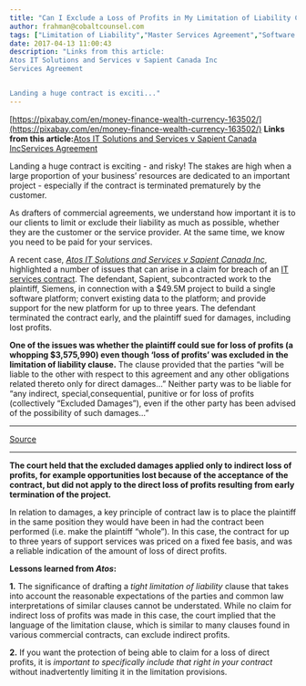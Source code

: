 ```yaml
---
title: "Can I Exclude a Loss of Profits in My Limitation of Liability Clause?"
author: frahman@cobaltcounsel.com
tags: ["Limitation of Liability","Master Services Agreement","Software Development","frahman"]
date: 2017-04-13 11:00:43
description: "Links from this article:
Atos IT Solutions and Services v Sapient Canada Inc
Services Agreement


Landing a huge contract is exciti..."
---
```


[https://pixabay.com/en/money-finance-wealth-currency-163502/](https://pixabay.com/en/money-finance-wealth-currency-163502/)
**Links from this article:**[Atos IT Solutions and Services v Sapient Canada Inc](http://www.canlii.org/en/on/onsc/doc/2016/2016onsc6852/2016onsc6852.html)[Services Agreement](http://clausehound.com/legal-contract/16205#!/document=)

Landing a huge contract is exciting - and risky! The stakes are high when a large proportion of your business’ resources are dedicated to an important project - especially if the contract is terminated prematurely by the customer.

As drafters of commercial agreements, we understand how important it is to our clients to limit or exclude their liability as much as possible, whether they are the customer or the service provider. At the same time, we know you need to be paid for your services.

 

 

A recent case, *[Atos IT Solutions and Services v Sapient Canada Inc](http://www.canlii.org/en/on/onsc/doc/2016/2016onsc6852/2016onsc6852.html)*, highlighted a number of issues that can arise in a claim for breach of an [IT services contract](http://clausehound.com/legal-contract/16205#!/document=). The defendant, Sapient, subcontracted work to the plaintiff, Siemens, in connection with a $49.5M project to build a single software platform; convert existing data to the platform; and provide support for the new platform for up to three years. The defendant terminated the contract early, and the plaintiff sued for damages, including lost profits.

**One of the issues was whether the plaintiff could sue for loss of profits (a whopping $3,575,990) even though ‘loss of profits’ was excluded in the limitation of liability clause.** The clause provided that the parties “will be liable to the other with respect to this agreement and any other obligations related thereto only for direct damages…” Neither party was to be liable for “any indirect, special,consequential, punitive or for loss of profits (collectively “Excluded Damages”), even if the other party has been advised of the possibility of such damages…”
** **
[Source](https://pixabay.com/en/dispute-pair-man-woman-discussion-1959751/)
** **
**The court held that the excluded damages applied only to indirect loss of profits, for example opportunities lost because of the acceptance of the contract, but did not apply to the direct loss of profits resulting from early termination of the project.**

In relation to damages, a key principle of contract law is to place the plaintiff in the same position they would have been in had the contract been performed (i.e. make the plaintiff “whole”). In this case, the contract for up to three years of support services was priced on a fixed fee basis, and was a reliable indication of the amount of loss of direct profits.

 

**Lessons learned from *Atos*:**

**1.** The significance of  drafting a *tight limitation of liability* clause that takes into account the reasonable expectations of the parties and common law interpretations of similar clauses cannot be understated. While no claim for indirect loss of profits was made in this case, the court implied that the language of the limitation clause, which is similar to many clauses found in various commercial contracts, can exclude indirect profits.

**2.** If you want the protection of being able to claim for a loss of direct profits, it is *important to specifically include that right in your contract* without inadvertently limiting it in the limitation provisions.